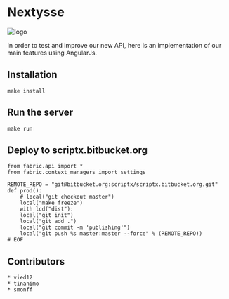 # Nextysse

![logo](https://bytebucket.org/scriptx/nextysse/raw/b2288d2cca4105d11441157c2f6cc5e0ba4e562f/app/images/logo.png "logo")

In order to test and improve our new API, here is an implementation of our main features using AngularJs.


## Installation

    make install

## Run the server

    make run

## Deploy to scriptx.bitbucket.org

    from fabric.api import *
	from fabric.context_managers import settings

    REMOTE_REPO = "git@bitbucket.org:scriptx/scriptx.bitbucket.org.git"
	def prod():
        # local("git checkout master")
	    local("make freeze")
		with lcd("dist"):
		local("git init")
		local("git add .")
		local("git commit -m 'publishing'")
		local("git push %s master:master --force" % (REMOTE_REPO))
    # EOF

## Contributors
```
* vied12
* tinanimo
* smonff
